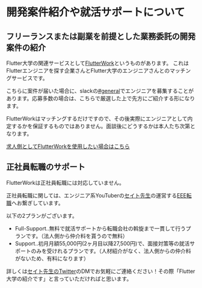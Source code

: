 # 開発案件紹介や就活サポートについて

## フリーランスまたは副業を前提とした業務委託の開発案件の紹介

Flutter大学の関連サービスとして[FlutterWork](https://work.flutteruniv.com)というものがあります。
これはFlutterエンジニアを探す企業さんとFlutter大学のエンジニアさんとのマッチングサービスです。

こちらに案件が届いた場合に、slackの[#general](https://flutteruniv.slack.com/archives/C012NRTEMMH)でエンジニアを募集することがあります。応募多数の場合は、こちらで厳選した上で先方にご紹介する形になります。

FlutterWorkはマッチングするだけですので、その後実際にエンジニアとして内定するかを保証するものではありません。面談後にどうするかは本人たち次第となります。

[求人側としてFlutterWorkを使用したい場合はこちら](./flutterwork.md)

## 正社員転職のサポート

FlutterWorkは正社員転職には対応していません。

正社員転職に関しては、エンジニア系YouTuberの[セイト先生](https://www.youtube.com/@webit7652)の運営する[EEE転職](https://docs.google.com/presentation/d/e/2PACX-1vSrGByHHllov7eUQErMETnQ5wyt0e81IFCJ9aQWG04LTuy0A_TCVfcaeFadoPfLRGbcuMRl8q2xa7OC/pub?start=false&loop=false&delayms=30000&slide=id.g16ac79931a1_0_382)へお繋ぎしています。

以下の2プランがございます。

- Full-Support..無料で就活サポートから転職会社の斡旋まで一貫して行うプランです。（法人側から仲介料を貰うので無料）
- Support..初月月額55,000円(2ヶ月目以降27,500円)で、面接対策等の就活サポートのみを受けれるプランです。（人材紹介がなく、法人側からの仲介料がないため、有料になります）

詳しくは[セイト先生のTwitter](https://twitter.com/seito_horiguchi)のDMでお気軽にご連絡ください！その際「Flutter大学の紹介です」と言っていただければと思います。

